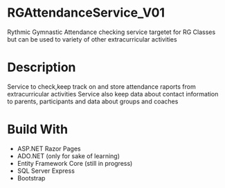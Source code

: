 # RGAttendanceService_V01

Rythmic Gymnastic Attendance checking service targetet for RG Classes but can be used to variety of other extracurricular activities

# Description
Service to check,keep track on and store attendance raports from extracurricular activities 
Service also keep data about contact information to parents, participants and data about groups and coaches

# Build With
* ASP.NET Razor Pages
* ADO.NET (only for sake of learning) 
* Entity Framework Core (still in progress)
* SQL Server Express
* Bootstrap

